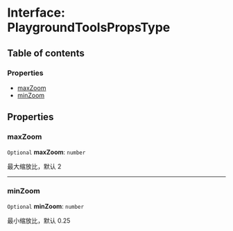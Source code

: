 # Interface: PlaygroundToolsPropsType

## Table of contents

### Properties

* [maxZoom](/auto-docs/fixed-layout-editor/interfaces/PlaygroundToolsPropsType.md#maxzoom)
* [minZoom](/auto-docs/fixed-layout-editor/interfaces/PlaygroundToolsPropsType.md#minzoom)

## Properties

### maxZoom

`Optional` **maxZoom**: `number`

最大缩放比，默认 2

***

### minZoom

`Optional` **minZoom**: `number`

最小缩放比，默认 0.25
